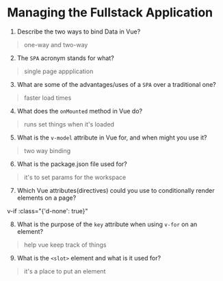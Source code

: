 # Managing the Fullstack Application

1. Describe the two ways to bind Data in Vue?

  > one-way and two-way

2. The `SPA` acronym stands for what?

  > single page appplication

3. What are some of the advantages/uses of a `SPA` over a traditional one?

  > faster load times

4. What does the `onMounted` method in Vue do?

  > runs set things when it's loaded

5. What is the `v-model` attribute in Vue for, and when might you use it?

  > two way binding

6. What is the package.json file used for?

  > it's  to set params for the workspace

7. Which Vue attributes(directives) could you use to conditionally render elements on a page?

  v-if 
  :class="{'d-none': true}"

8. What is the purpose of the `key` attribute when using `v-for` on an element?

  > help vue keep track of things

9. What is the `<slot>` element and what is it used for?

  > it's a place to put an element
